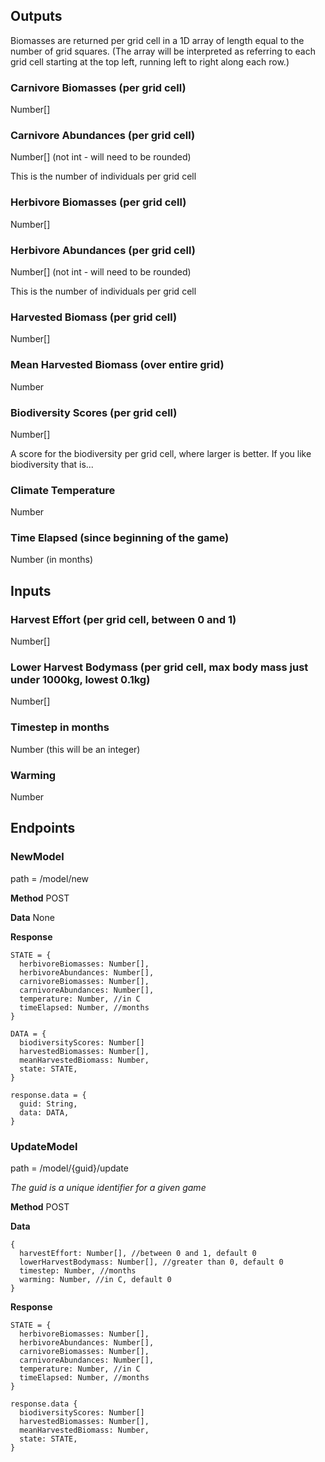 ## Outputs
Biomasses are returned per grid cell in a 1D array of length equal to the number of grid squares. (The array will be interpreted as referring to each grid cell starting at the top left, running left to right along each row.)

### Carnivore Biomasses (per grid cell)
Number[] 

### Carnivore Abundances (per grid cell)
Number[] (not int - will need to be rounded)

This is the number of individuals per grid cell

### Herbivore Biomasses (per grid cell)
Number[]

### Herbivore Abundances (per grid cell)
Number[] (not int - will need to be rounded)

This is the number of individuals per grid cell

### Harvested Biomass (per grid cell)
Number[]

### Mean Harvested Biomass (over entire grid)
Number

### Biodiversity Scores (per grid cell)
Number[]

A score for the biodiversity per grid cell, where larger is better. If you like biodiversity that is...

### Climate Temperature
Number

### Time Elapsed (since beginning of the game)
Number (in months)

## Inputs

### Harvest Effort (per grid cell, between 0 and 1)
Number[]

### Lower Harvest Bodymass (per grid cell, max body  mass just under 1000kg, lowest 0.1kg)
Number[]

### Timestep in months
Number (this will be an integer)

### Warming
Number

## Endpoints

### NewModel
path = /model/new

**Method** POST

**Data** None

**Response**
```
STATE = {
  herbivoreBiomasses: Number[],
  herbivoreAbundances: Number[],
  carnivoreBiomasses: Number[],
  carnivoreAbundances: Number[],
  temperature: Number, //in C
  timeElapsed: Number, //months
}

DATA = {
  biodiversityScores: Number[]
  harvestedBiomasses: Number[],
  meanHarvestedBiomass: Number,
  state: STATE,
}

response.data = {
  guid: String,
  data: DATA,
}
```

### UpdateModel
path = /model/{guid}/update

*The guid is a unique identifier for a given game*

**Method** 
POST

**Data**
```
{
  harvestEffort: Number[], //between 0 and 1, default 0
  lowerHarvestBodymass: Number[], //greater than 0, default 0
  timestep: Number, //months
  warming: Number, //in C, default 0
}
```

**Response**
```
STATE = {
  herbivoreBiomasses: Number[],
  herbivoreAbundances: Number[],
  carnivoreBiomasses: Number[],
  carnivoreAbundances: Number[],
  temperature: Number, //in C
  timeElapsed: Number, //months
}

response.data {
  biodiversityScores: Number[]
  harvestedBiomasses: Number[],
  meanHarvestedBiomass: Number,
  state: STATE,
}
```